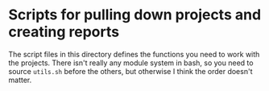 # Scripts for pulling down projects and creating reports

The script files in this directory defines the functions you need
to work with the projects. There isn't really any module system in
bash, so you need to source `utils.sh` before the others, but
otherwise I think the order doesn't matter.
